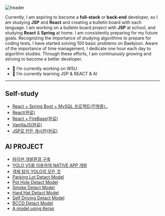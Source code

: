![header](https://capsule-render.vercel.app/api?type=venom&color=auto&height=300&section=header&text=Sung%20Jae%20Yong&fontSize=90)

Currently, I am aspiring to become a **full-stack** or **back-end** developer, 
so I am studying **JSP** and **React** and creating a bulletin board with each language. 
I am working on a bulletin board project with **JSP** at school, and studying **React** & **Spring** at home.
I am consistently preparing for my future goals. Recognizing the importance of studying algorithms to prepare for coding tests, I have started solving 100 basic problems on Baekjoon. Aware of the importance of time management, I dedicate one hour each day to algorithm studies. Through these efforts, I am continuously growing and striving to become a better developer.

- 🔭 I’m currently working on WSU
- 🌱 I’m currently learning JSP & REACT & AI

---------------------------------------
 ## Self-study
- [React + Spring Boot + MySQL 프로젝트(진행중)..](https://github.com/jysung1122/blogProject)
- [React(완료)](https://github.com/jysung1122/ReactStudy)
- [React + FireBase(완료)](https://github.com/jysung1122/react_fireDB)
- [VanillaJS(완료)](https://github.com/jysung1122/vanillaJSExample)
- [JSP로 만든 게시판(완료)](https://github.com/jysung1122/jsp-crudBBS)


## AI PROJECT
- [파이썬 개발환경 구축](https://github.com/jysung1122/PythonEnv)
- [YOLO V5를 이용하여 NATIVE APP 개발](https://github.com/jysung1122/yologui)
- [객체 탐지 YOLO의 모든 것](https://github.com/jysung1122/aiModel/blob/main/_%EA%B0%9D%EC%B2%B4_%ED%83%90%EC%A7%80_(Object_Detection)_YOLO%EC%9D%98_%EB%AA%A8%EB%93%A0%EA%B2%83_2024.ipynb)
- [Parking Lot Detact Model](https://github.com/jysung1122/aiModel/blob/main/ParkingLot%ED%83%90%EC%A7%80.ipynb)
- [Pot Hole Detact Model](https://github.com/jysung1122/aiModel/blob/main/pothole%ED%83%90%EC%A7%80.ipynb)
- [Smoke Detact Model](https://github.com/jysung1122/aiModel/blob/main/smoke%ED%83%90%EC%A7%80.ipynb)
- [Hard Hat Detact Model](https://github.com/jysung1122/aiModel/blob/main/%EC%95%88%EC%A0%84%EB%AA%A8%ED%83%90%EC%A7%80.ipynb)
- [Self Driving Detact Model](https://github.com/jysung1122/aiModel/blob/main/%EC%9E%90%EC%9C%A8%EC%A3%BC%ED%96%89%ED%83%90%EC%A7%80.ipynb)
- [BCCD Detact Model](https://github.com/jysung1122/BCCD-Detact)
- [A model using Keras](https://github.com/jysung1122/TensorFlow240415)





<!--
- 👯 I’m looking to collaborate on ...
- 🤔 I’m looking for help with ...
- 💬 Ask me about ...
- 📫 How to reach me: ...
- 😄 Pronouns: ...
- ⚡ Fun fact: ...
--!>
